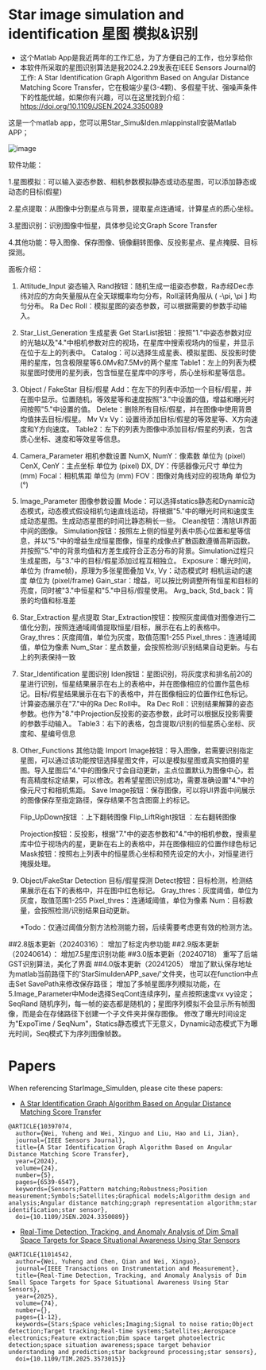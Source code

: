 # Star image simulation and identification 星图 模拟&识别 
	
*	这个Matlab App是我近两年的工作汇总，为了方便自己的工作，也分享给你
*	本软件所采取的星图识别算法是我2024.2.29发表在IEEE Sensors Journal的工作: A Star Identification Graph Algorithm Based on Angular Distance Matching Score Transfer，它在极端少星(3-4颗)、多假星干扰、强噪声条件下的性能优越，如果你有兴趣，可以在这里找到介绍：
	https://doi.org/10.1109/JSEN.2024.3350089

 这是一个matlab app，您可以用Star_Simu&Iden.mlappinstall安装Matlab APP；
	

![image](https://github.com/user-attachments/assets/d74be242-e239-4269-b0cb-585f75650fbe)


软件功能：

1.星图模拟：可以输入姿态参数、相机参数模拟静态或动态星图，可以添加静态或动态的目标(假星)

2.星点提取：从图像中分割星点与背景，提取星点连通域，计算星点的质心坐标。

3.星图识别：识别图像中恒星，具体参见论文Graph Score Transfer

4.其他功能：导入图像、保存图像、镜像翻转图像、反投影星点、星点掩膜、目标探测。

面板介绍：

1. Attitude_Input 姿态输入
	Rand按钮：随机生成一组姿态参数，Ra赤经Dec赤纬对应的方向矢量服从在全天球概率均匀分布，Roll滚转角服从 ( -\pi, \pi ] 均匀分布。
	Ra Dec Roll：模拟星图的姿态参数，可以根据需要的参数手动输入。

2. Star_List_Generation 生成星表
	Get StarList按钮：按照"1."中姿态参数对应的光轴以及"4."中相机参数对应的视场，在星库中搜索视场内的恒星，并显示在位于左上的列表中。
	Catalog：可以选择生成星表、模拟星图、反投影时使用的星库，包含极限星等6.0Mv和7.5Mv的两个星库
	Table1：左上的列表为模拟星图时使用的星列表，包含恒星在星库中的序号，质心坐标和星等信息。

3. Object / FakeStar 目标/假星
	Add：在左下的列表中添加一个目标/假星，并在图中显示。位置随机，等效星等和速度按照"3."中设置的值，增益和曝光时间按照"5."中设置的值。
	Delete：删除所有目标/假星，并在图像中使用背景均值抹去目标/假星。
	Mv Vx Vy：设置待添加目标/假星的等效星等、X方向速度和Y方向速度。
	Table2：左下的列表为图像中添加目标/假星的列表，包含质心坐标、速度和等效星等信息。

4. Camera_Parameter 相机参数设置
	NumX, NumY：像素数 单位为 (pixel)
	CenX, CenY：主点坐标 单位为 (pixel)
	DX, DY：传感器像元尺寸 单位为 (mm)
	Focal：相机焦距 单位为 (mm)
	FOV：图像对角线对应的视场角 单位为 (°)

5. Image_Parameter 图像参数设置
	Mode：可以选择statics静态和Dynamic动态模式，动态模式假设相机匀速直线运动，将根据"5."中的曝光时间和速度生成动态星图。生成动态星图的时间比静态稍长一些。
	Clean按钮：清除UI界面中间的图像。
	Simulation按钮：按照左上侧的恒星列表中质心位置和星等信息，并以"5."中的增益生成恒星图像，恒星的成像点扩散函数遵循高斯函数。并按照"5."中的背景均值和方差生成符合正态分布的背景。Simulation过程只生成星图，与"3."中的目标/假星添加过程互相独立。
	Exposure：曝光时间，单位为 (frame帧)，原理为多张星图叠加
	Vx, Vy：动态模式时 相机运动的速度 单位为 (pixel/frame)
	Gain_star：增益，可以按比例调整所有恒星和目标的亮度，同时被"3."中恒星和"5."中目标/假星使用。
	Avg_back, Std_back：背景的均值和标准差

6. Star_Extraction 星点提取
	Star_Extraction按钮：按照灰度阈值对图像进行二值化分割，按照连通域阈值提取恒星/目标，展示在右上的表格中。
	Gray_thres：灰度阈值，单位为灰度，取值范围1-255
	Pixel_thres：连通域阈值，单位为像素
	Num_Star：星点数量，会按照检测/识别结果自动更新。与右上的列表保持一致

7. Star_Identification 星图识别
	Iden按钮：星图识别，将灰度求和排名前20的星进行识别，恒星结果展示在右上的表格中，并在图像相应的位置作蓝色标记。目标/假星结果展示在右下的表格中，并在图像相应的位置作红色标记。计算姿态展示在"7."中的Ra Dec Roll中。
	Ra Dec Roll：识别结果解算的姿态参数。也作为"8."中Projection反投影的姿态参数，此时可以根据反投影需要的参数手动输入。
	Table3：右下的表格，包含提取/识别的恒星质心坐标、灰度和、星编号信息
	
8. Other_Functions 其他功能
	Import Image按钮：导入图像，若需要识别指定星图，可以通过该功能按钮选择星图文件，可以是模拟星图或真实拍摄的星图。导入星图后"4."中的图像尺寸会自动更新，主点位置默认为图像中心，若有高精度标定结果，可以修改。若希望星图识别成功，需要准确设置"4."中的像元尺寸和相机焦距。
	Save Image按钮：保存图像，可以将UI界面中间展示的图像保存至指定路径，保存结果不包含图窗上的标记。
	
	Flip_UpDown按钮 ：上下翻转图像
	Flip_LiftRight按钮 ：左右翻转图像

	Projection按钮：反投影，根据"7."中的姿态参数和"4."中的相机参数，搜索星库中位于视场内的星，更新在右上的表格中，并在图像相应的位置作绿色标记
	Mask按钮：按照右上列表中的恒星质心坐标和预先设定的大小，对恒星进行掩膜处理。

9. Object/FakeStar Detection 目标/假星探测
	Detect按钮：目标检测，检测结果展示在右下的表格中，并在图中红色标记。
	Gray_thres：灰度阈值，单位为灰度，取值范围1-255
	Pixel_thres：连通域阈值，单位为像素
	Num：目标数量，会按照检测/识别结果自动更新。

	*Todo：仅通过阈值分割方法检测能力弱，后续需要考虑更有效的检测方法。

##2.8版本更新（20240316）：
	增加了标定内参功能
##2.9版本更新（20240614）：
	增加7.5星库识别功能
##3.0版本更新（20240718）
	重写了后端GST识别算法，美化了界面
##4.0版本更新（20241205）
	增加了默认保存地址为matlab当前路径下的'StarSimuIdenAPP_save/'文件夹，也可以在function中点击Set SavePath来修改保存路径；
	增加了多帧星图序列模拟功能，在5.Image_Parameter中Mode选择SeqCont连续序列，星点按照速度vx vy设定；SeqRand 随机序列，每一帧的姿态都是随机的；星图序列模拟不会显示所有帧图像，而是会在存储路径下创建一个子文件夹并保存图像。
	修改了曝光时间设定为"ExpoTime / SeqNum"，Statics静态模式下无意义，Dynamic动态模式下为曝光时间，Seq模式下为序列图像帧数。

# Papers

When referencing StarImage_SimuIden, please cite these papers:

* [A Star Identification Graph Algorithm Based on Angular Distance Matching Score Transfer](https://ieeexplore.ieee.org/abstract/document/10397074)
```
@ARTICLE{10397074,
  author={Wei, Yuheng and Wei, Xinguo and Liu, Hao and Li, Jian},
  journal={IEEE Sensors Journal}, 
  title={A Star Identification Graph Algorithm Based on Angular Distance Matching Score Transfer}, 
  year={2024},
  volume={24},
  number={5},
  pages={6539-6547},
  keywords={Sensors;Pattern matching;Robustness;Position measurement;Symbols;Satellites;Graphical models;Algorithm design and analysis;Angular distance matching;graph representation algorithm;star identification;star sensor},
  doi={10.1109/JSEN.2024.3350089}}
```
* [Real-Time Detection, Tracking, and Anomaly Analysis of Dim Small Space Targets for Space Situational Awareness Using Star Sensors](https://ieeexplore.ieee.org/document/11014542)
```
@ARTICLE{11014542,
  author={Wei, Yuheng and Chen, Qian and Wei, Xinguo},
  journal={IEEE Transactions on Instrumentation and Measurement}, 
  title={Real-Time Detection, Tracking, and Anomaly Analysis of Dim Small Space Targets for Space Situational Awareness Using Star Sensors}, 
  year={2025},
  volume={74},
  number={},
  pages={1-12},
  keywords={Stars;Space vehicles;Imaging;Signal to noise ratio;Object detection;Target tracking;Real-time systems;Satellites;Aerospace electronics;Feature extraction;Dim space target photoelectric detection;space situation awareness;space target behavior understanding and prediction;star background processing;star sensors},
  doi={10.1109/TIM.2025.3573015}}
```
